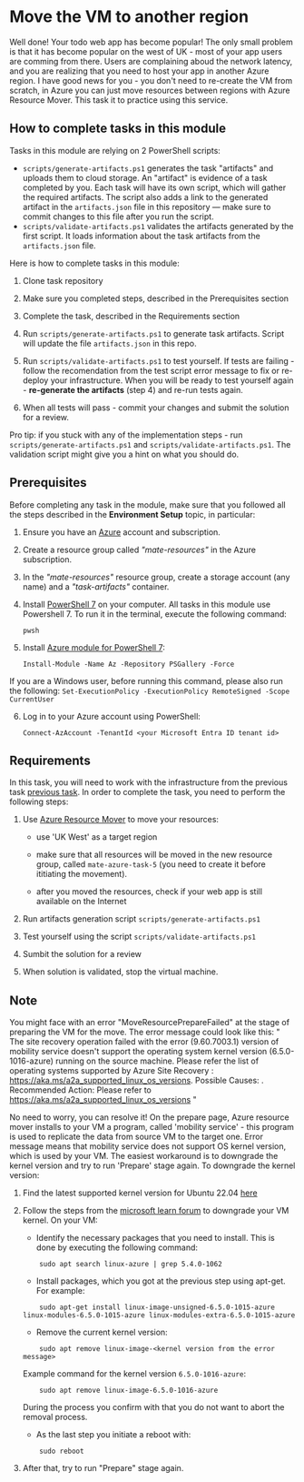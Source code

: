 # Move the VM to another region

Well done! Your todo web app has become popular! The only small problem is that it has become popular on the west of UK - most of your app users are comming from there. Users are complaining aboud the network latency, and you are realizing that you need to host your app in another Azure region. I have good news for you - you don't need to re-create the VM from scratch, in Azure you can just move resources between regions with Azure Resource Mover. This task it to practice using this service. 

## How to complete tasks in this module 

Tasks in this module are relying on 2 PowerShell scripts: 

- `scripts/generate-artifacts.ps1` generates the task "artifacts" and uploads them to cloud storage. An "artifact" is evidence of a task completed by you. Each task will have its own script, which will gather the required artifacts. The script also adds a link to the generated artifact in the `artifacts.json` file in this repository — make sure to commit changes to this file after you run the script. 
- `scripts/validate-artifacts.ps1` validates the artifacts generated by the first script. It loads information about the task artifacts from the `artifacts.json` file.

Here is how to complete tasks in this module:

1. Clone task repository

2. Make sure you completed steps, described in the Prerequisites section

3. Complete the task, described in the Requirements section 

4. Run `scripts/generate-artifacts.ps1` to generate task artifacts. Script will update the file `artifacts.json` in this repo. 

5. Run `scripts/validate-artifacts.ps1` to test yourself. If tests are failing - follow the recomendation from the test script error message to fix or re-deploy your infrastructure. When you will be ready to test yourself again - **re-generate the artifacts** (step 4) and re-run tests again. 

6. When all tests will pass - commit your changes and submit the solution for a review. 

Pro tip: if you stuck with any of the implementation steps - run `scripts/generate-artifacts.ps1` and `scripts/validate-artifacts.ps1`. The validation script might give you a hint on what you should do.  

## Prerequisites

Before completing any task in the module, make sure that you followed all the steps described in the **Environment Setup** topic, in particular: 

1. Ensure you have an [Azure](https://azure.microsoft.com/en-us/free/) account and subscription.

2. Create a resource group called *"mate-resources"* in the Azure subscription.

3. In the *"mate-resources"* resource group, create a storage account (any name) and a *"task-artifacts"* container.

4. Install [PowerShell 7](https://learn.microsoft.com/en-us/powershell/scripting/install/installing-powershell?view=powershell-7.4) on your computer. All tasks in this module use Powershell 7. To run it in the terminal, execute the following command: 
    ```
    pwsh
    ```

5. Install [Azure module for PowerShell 7](https://learn.microsoft.com/en-us/powershell/azure/install-azure-powershell?view=azps-11.3.0): 
    ```
    Install-Module -Name Az -Repository PSGallery -Force
    ```
If you are a Windows user, before running this command, please also run the following: 
    ```
    Set-ExecutionPolicy -ExecutionPolicy RemoteSigned -Scope CurrentUser
    ```

6. Log in to your Azure account using PowerShell:
    ```
    Connect-AzAccount -TenantId <your Microsoft Entra ID tenant id>
    ```

## Requirements

In this task, you will need to work with the infrastructure from the previous task [previous task](https://github.com/mate-academy/azure_task_3_attach_data_disk). In order to complete the task, you need to perform the following steps: 


1. Use [Azure Resource Mover](https://learn.microsoft.com/en-us/azure/resource-mover/tutorial-move-region-virtual-machines) to move your resources: 
    
    - use 'UK West' as a target region

    - make sure that all resources will be moved in the new resource group, called `mate-azure-task-5` (you need to create it before ititiating the movement). 

    - after you moved the resources, check if your web app is still available on the Internet 

2. Run artifacts generation script `scripts/generate-artifacts.ps1`

3. Test yourself using the script `scripts/validate-artifacts.ps1`

4. Sumbit the solution for a review

5. When solution is validated, stop the virtual machine. 

## Note

You might face with an error "MoveResourcePrepareFailed" at the stage of preparing the VM for the move. The error message could look like this:
"
The site recovery operation failed with the error (9.60.7003.1) version of mobility service doesn't support the operating system kernel version (6.5.0-1016-azure) running on the source machine. Please refer the list of operating systems supported by Azure Site Recovery : https://aka.ms/a2a_supported_linux_os_versions.
Possible Causes: .
Recommended Action: Please refer to https://aka.ms/a2a_supported_linux_os_versions
"

No need to worry, you can resolve it! 
On the prepare page, Azure resource mover installs to your VM a program, called 'mobility service' - this program is used to replicate the data from source VM to the target one. Error message means that mobility service does not support OS kernel version, which is used by your VM. The easiest workaround is to downgrade the kernel version and try to run 'Prepare' stage again. To downgrade the kernel version:

1. Find the latest supported kernel version for Ubuntu 22.04 [here](https://learn.microsoft.com/en-us/azure/site-recovery/azure-to-azure-support-matrix#linux)

2. Follow the steps from the [microsoft learn forum](https://learn.microsoft.com/en-us/answers/questions/918155/how-can-i-downgrade-the-kernel-version-of-ubuntu-o) to downgrade your VM kernel. On your VM:

    - Identify the necessary packages that you need to install. This is done by executing the following command:
    ```
        sudo apt search linux-azure | grep 5.4.0-1062
    ```

    - Install packages, which you got at the previous step using apt-get. For example: 
    ```
        sudo apt-get install linux-image-unsigned-6.5.0-1015-azure linux-modules-6.5.0-1015-azure linux-modules-extra-6.5.0-1015-azure
    ```

    - Remove the current kernel version: 
    
    ```
        sudo apt remove linux-image-<kernel version from the error message>
    ```
    Example command for the kernel version `6.5.0-1016-azure`: 
    
    ```
        sudo apt remove linux-image-6.5.0-1016-azure
    ```
    
    During the process you confirm with <No> that you do not want to abort the removal process.
    
    - As the last step you initiate a reboot with:
    
    ```
        sudo reboot
    ``` 

3. After that, try to run "Prepare" stage again.

